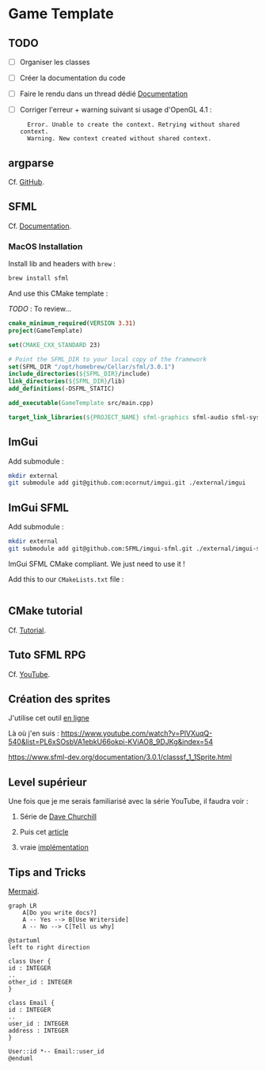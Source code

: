 # Game Template

## TODO

- [ ] Organiser les classes
- [ ] Créer la documentation du code
- [ ] Faire le rendu dans un thread
  dédié [Documentation](https://www.sfml-dev.org/tutorials/2.0/window-opengl-fr.php#dessiner-depuis-un-thread)
- [ ] Corriger l'erreur + warning suivant si usage d'OpenGL 4.1 :

        Error. Unable to create the context. Retrying without shared context.
        Warning. New context created without shared context.

## argparse

Cf. [GitHub](https://github.com/p-ranav/argparse).

## SFML

Cf. [Documentation](https://www.sfml-dev.org/documentation/3.0.1/).

### MacOS Installation

Install lib and headers with `brew` :

```sh
brew install sfml
```

And use this CMake template :

*TODO* : To review...

```CMake
cmake_minimum_required(VERSION 3.31)
project(GameTemplate)

set(CMAKE_CXX_STANDARD 23)

# Point the SFML_DIR to your local copy of the framework
set(SFML_DIR "/opt/homebrew/Cellar/sfml/3.0.1")
include_directories(${SFML_DIR}/include)
link_directories(${SFML_DIR}/lib)
add_definitions(-DSFML_STATIC)

add_executable(GameTemplate src/main.cpp)

target_link_libraries(${PROJECT_NAME} sfml-graphics sfml-audio sfml-system sfml-window)
```

## ImGui

Add submodule :

```bash
mkdir external
git submodule add git@github.com:ocornut/imgui.git ./external/imgui
```

## ImGui SFML

Add submodule :

```bash
mkdir external
git submodule add git@github.com:SFML/imgui-sfml.git ./external/imgui-sfml
```

ImGui SFML CMake compliant. We just need to use it !

Add this to our `CMakeLists.txt` file :

```CMake

```

## CMake tutorial

Cf. [Tutorial](https://edw.is/using-cmake/).

## Tuto SFML RPG

Cf. [YouTube](https://www.youtube.com/playlist?list=PL6xSOsbVA1ebkU66okpi-KViAO8_9DJKg).


## Création des sprites

J'utilise cet outil [en ligne](https://www.piskelapp.com/p/create/sprite/)


Là où j'en suis :
https://www.youtube.com/watch?v=PlVXuqQ-540&list=PL6xSOsbVA1ebkU66okpi-KViAO8_9DJKg&index=54

https://www.sfml-dev.org/documentation/3.0.1/classsf_1_1Sprite.html


## Level supérieur

Une fois que je me serais familiarisé avec la série YouTube, il faudra voir :

1) Série de [Dave Churchill](https://www.youtube.com/watch?v=Eoq12SNaWI8&list=PL_xRyXins84_Sq7yZkxGP_MgYAH-Zo8Uu)

2) Puis cet [article](https://austinmorlan.com/posts/entity_component_system/)

3) vraie [implémentation](https://github.com/CppCon/CppCon2015/blob/master/Tutorials/Implementation%20of%20a%20component-based%20entity%20system%20in%20modern%20C%2B%2B/Source%20Code/p7.cpp)

## Tips and Tricks

[Mermaid](https://mermaid.js.org/syntax/classDiagram.html).

```mermaid
graph LR
    A[Do you write docs?]
    A -- Yes --> B[Use Writerside]
    A -- No --> C[Tell us why]
```

```plantuml
@startuml
left to right direction

class User {
id : INTEGER
..
other_id : INTEGER
}

class Email {
id : INTEGER
..
user_id : INTEGER
address : INTEGER
}

User::id *-- Email::user_id
@enduml
```


